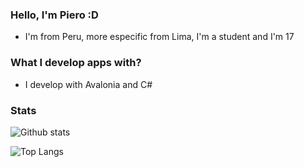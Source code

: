### Hello, I'm Piero :D
- I'm from Peru, more especific from Lima, I'm a student and I'm 17
### What I develop apps with?
- I develop with Avalonia and C#
### Stats

![Github stats](https://github-readme-stats.vercel.app/api?username=PieroCastillo&show_icons=true&bg_color=45,934f6b,222222&theme=dark&text_color=c5ffc5)

![Top Langs](https://github-readme-stats.vercel.app/api/top-langs/?username=PieroCastillo&show_icons=true&bg_color=45,a17753,222222&theme=dark&text_color=c5ffc5)

<!--
**PieroCastillo/PieroCastillo** is a ✨ _special_ ✨ repository because its `README.md` (this file) appears on your GitHub profile.

Here are some ideas to get you started:

- 🔭 I’m currently working on ...
- 🌱 I’m currently learning ...
- 👯 I’m looking to collaborate on ...
- 🤔 I’m looking for help with ...
- 💬 Ask me about ...
- 📫 How to reach me: ...
- 😄 Pronouns: ...
- ⚡ Fun fact: ...
-->
